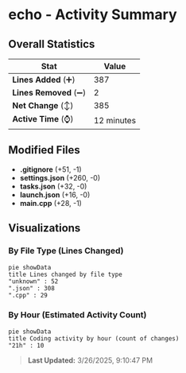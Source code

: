 # echo - Activity Summary 

## Overall Statistics

| Stat                   | Value                                                             |
| ---------------------- | ----------------------------------------------------------------- |
| **Lines Added** (➕)   | 387                                          |
| **Lines Removed** (➖) | 2                                        |
| **Net Change** (↕)    | 385                |
| **Active Time** (⌚)   | 12 minutes |


## Modified Files
- **.gitignore** (+51, -1)
- **settings.json** (+260, -0)
- **tasks.json** (+32, -0)
- **launch.json** (+16, -0)
- **main.cpp** (+28, -1)

## Visualizations

### By File Type (Lines Changed)

```mermaid
pie showData
title Lines changed by file type
"unknown" : 52
".json" : 308
".cpp" : 29
```

### By Hour (Estimated Activity Count)

```mermaid
pie showData
title Coding activity by hour (count of changes)
"21h" : 10
```


> **Last Updated:** 3/26/2025, 9:10:47 PM